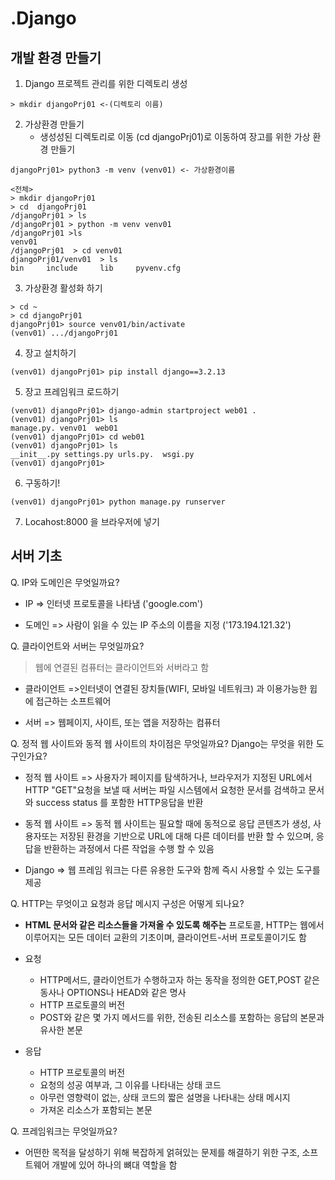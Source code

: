 # .Django

## 개발 환경 만들기 

1. Django 프로젝트 관리를 위한 디렉토리 생성

````
> mkdir djangoPrj01 <-(디렉토리 이름)
````

2. 가상환경 만들기
   - 생성성된 디렉토리로 이동 (cd  djangoPrj01)로 이동하여 장고를 위한 가상 환경 만들기

````
djangoPrj01> python3 -m venv (venv01) <- 가상환경이름

<전체>
> mkdir djangoPrj01
> cd  djangoPrj01
/djangoPrj01 > ls
/djangoPrj01 > python -m venv venv01
/djangoPrj01 >ls
venv01
/djangoPrj01  > cd venv01
djangoPrj01/venv01  > ls
bin		include		lib		pyvenv.cfg
````

3. 가상환경 활성화 하기

````
> cd ~
> cd djangoPrj01
djangoPrj01> source venv01/bin/activate
(venv01) .../djangoPrj01  
````

4. 장고 설치하기

````
(venv01) djangoPrj01> pip install django==3.2.13 
````

5. 장고 프레임워크 로드하기

````
(venv01) djangoPrj01> django-admin startproject web01 .
(venv01) djangoPrj01> ls
manage.py. venv01  web01
(venv01) djangoPrj01> cd web01
(venv01) djangoPrj01> ls
__init__.py settings.py urls.py.  wsgi.py
(venv01) djangoPrj01>
````

6. 구동하기!

````
(venv01) djangoPrj01> python manage.py runserver
````

7. Locahost:8000 을 브라우저에 넣기



## 서버 기초

Q. IP와 도메인은 무엇일까요?

- IP => 인터넷 프로토콜을 나타냄  ('google.com')

- 도메인 => 사람이 읽을 수 있는 IP 주소의 이름을 지정 ('173.194.121.32')



Q. 클라이언트와 서버는 무엇일까요?

> 웹에 연결된 컴퓨터는 클라이언트와 서버라고 함

- 클라이언트  =>인터넷이 연결된 장치들(WIFI, 모바일 네트워크) 과 이용가능한 윕에 접근하는 소프트웨어

- 서버 => 웹페이지, 사이트, 또는 앱을 저장하는 컴퓨터 



Q. 정적 웹 사이트와 동적 웹 사이트의 차이점은 무엇일까요? Django는 무엇을 위한 도구인가요?

- 정적 웹 사이트 => 사용자가 페이지를 탐색하거나, 브라우저가 지정된 URL에서 HTTP "GET"요청을 보낼 때 서버는 파일 시스템에서 요청한 문서를 검색하고 문서와 success status 를 포함한 HTTP응답을 반환

- 동적 웹 사이트 => 동적 웹 사이트는 필요할 때에 동적으로 응답 콘텐츠가 생성, 사용자또는 저장된 환경을 기반으로 URL에 대해 다른 데이터를 반환 할 수 있으며, 응답을 반환하는 과정에서 다른 작업을 수행 할 수 있음

- Django => 웹 프레임 워크는 다른 유용한 도구와 함께 즉시 사용할 수 있는 도구를 제공



Q. HTTP는 무엇이고 요청과 응답 메시지 구성은 어떻게 되나요?

-  **HTML 문서와 같은 리소스들을 가져올 수 있도록 해주는** 프로토콜, HTTP는 웹에서 이루어지는 모든 데이터 교환의 기초이며, 클라이언트-서버 프로토콜이기도 함

- 요청 

  -  HTTP메서드, 클라이언트가 수행하고자 하는 동작을 정의한 GET,POST 같은 동사나 OPTIONS나 HEAD와 같은 명사
  - HTTP 프로토콜의 버전
  - POST와 같은 몇 가지 메서드를 위한, 전송된 리소스를 포함하는 응답의 본문과 유사한 본문

  

- 응답 
  - HTTP 프로토콜의 버전
  - 요청의 성공 여부과, 그 이유를 나타내는 상태 코드
  - 아무런 영향력이 없는, 상태 코드의 짧은 설명을 나타내는 상태 메시지
  - 가져온 리소스가 포함되는 본문



Q. 프레임워크는 무엇일까요?

- 어떤한 목적을 달성하기 위해 복잡하게 얽혀있는 문제를 해결하기 위한 구조, 소프트웨어 개발에 있어 하나의 뼈대 역할을 함

